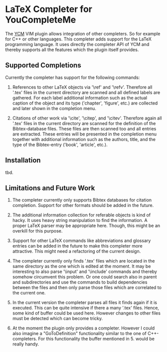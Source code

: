 LaTeX Completer for YouCompleteMe
=================================

The [YCM](https://github.com/Valloric/YouCompleteMe "YouCompleteMe") VIM plugin allows
integration of other completers. So for example for C++ or other languages. This completer
adds support for the LaTeX programming language. It uses directly the completer API of YCM
and thereby supports all the features which the plugin itself provides.


Supported Completions
---------------------

Currently the completer has support for the following commands:

1. References to other LaTeX objects via '\ref' and '\refv'. Therefore all '.tex' files in the
   current directory are scanned and all defined labels are gathered. For each label additional
   information such as the actual caption of the object and its type ('chapter', 'figure', etc.)
   are collected and later shown in the completion menu.

2. Citations of other work via '\cite', '\citep', and '\citev'. Therefore again all '.tex' files
   in the current directory are scanned for the definition of the Bibtex-database files. These
   files are then scanned too and all entries are extracted. These entries will be presented in
   the completion menu together with additional information such as the authors, title, and the
   type of the Bibtex-entry ('book', 'article', etc.).


Installation
------------

tbd.

Limitations and Future Work
---------------------------

1. The completer currently only supports Bibtex databases for citation completion. Support for
   other formats should be added in the future.

2. The additional information collection for referable objects is kind of hacky. It uses heavy
   string manipulation to find the information. A proper LaTeX parser may be appropriate here.
   Though, this might be an overkill for this purpose.

3. Support for other LaTeX commands like abbreviations and glossary entries can be added in
   the future to make this completer more attractive. This might need a refactoring of the
   current design.

4. The completer currently only finds '.tex' files which are located in the same directory as
   the one which is edited at the moment. It may be interesting to also parse '\input'
   and '\include' commands and thereby somehow circumvent this problem. Or one could search also
   in parent and subdirectories and use the commands to build dependencies between the files and
   then only parse those files which are correlated to the current one.

5. In the current version the completer parses all files it finds again if it is executed. This
   can be quite intensive if there a many '.tex' files. Hence, some kind of buffer could be used
   here. However changes to other files must be detected which can become tricky.

6. At the moment the plugin only provides a completer. However I could also imagine a
   "GoToDefinition" functionality similar to the one of C++-completers. For this functionality the
   buffer mentioned in 5. would be really handy.
